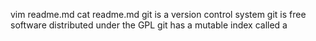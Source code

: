 vim readme.md
cat readme.md
git is a version control system
git is free software distributed under the GPL
git has a mutable index called a
